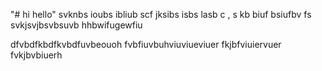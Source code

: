 "# hi hello"
svknbs ioubs ibliub 
scf jksibs isbs lasb 
c , s kb biuf bsiufbv fs
svkjsvjbsvbsuvb
hhbwifugewfiu

dfvbdfkbdfkvbdfuvbeouoh
fvbfiuvbuhviuviueviuer
fkjbfviuiervuer
fvkjbvbiuerh

